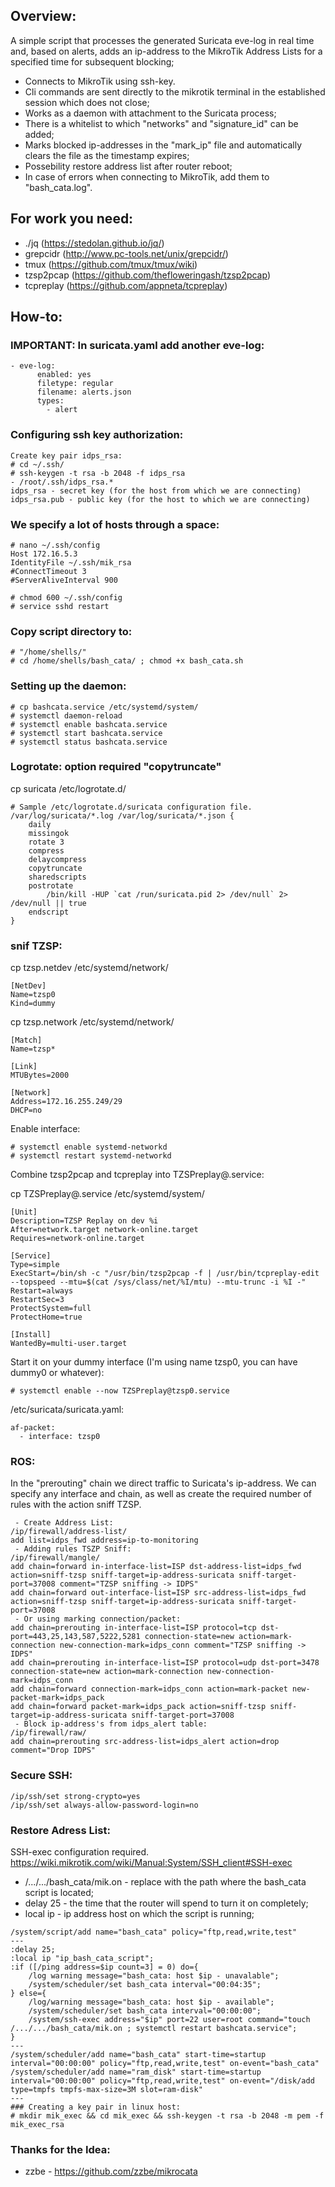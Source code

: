 ## Overview:
A simple script that processes the generated Suricata eve-log in real time and, based on alerts, adds an ip-address to the MikroTik Address Lists for a specified time for subsequent blocking;
* Connects to MikroTik using ssh-key.
* Cli commands are sent directly to the mikrotik terminal in the established session which does not close;
* Works as a daemon with attachment to the Suricata process;
* There is a whitelist to which "networks" and "signature_id" can be added;
* Marks blocked ip-addresses in the "mark_ip" file and automatically clears the file as the timestamp expires;
* Possebility restore address list after router reboot;
* In case of errors when connecting to MikroTik, add them to "bash_cata.log".

## For work you need:
* ./jq (https://stedolan.github.io/jq/)
* grepcidr (http://www.pc-tools.net/unix/grepcidr/)
* tmux (https://github.com/tmux/tmux/wiki)
* tzsp2pcap (https://github.com/thefloweringash/tzsp2pcap)
* tcpreplay (https://github.com/appneta/tcpreplay)

## How-to:
### IMPORTANT: In suricata.yaml add another eve-log:
```
- eve-log:
      enabled: yes
      filetype: regular
      filename: alerts.json
      types:
        - alert
```

### Configuring ssh key authorization:
```
Create key pair idps_rsa:
# cd ~/.ssh/
# ssh-keygen -t rsa -b 2048 -f idps_rsa
- /root/.ssh/idps_rsa.*
idps_rsa - secret key (for the host from which we are connecting)
idps_rsa.pub - public key (for the host to which we are connecting)
```

### We specify a lot of hosts through a space:
```
# nano ~/.ssh/config
Host 172.16.5.3
IdentityFile ~/.ssh/mik_rsa
#ConnectTimeout 3
#ServerAliveInterval 900

# chmod 600 ~/.ssh/config
# service sshd restart
```

### Copy script directory to:
```
# "/home/shells/"
# cd /home/shells/bash_cata/ ; chmod +x bash_cata.sh
```

### Setting up the daemon:
```
# cp bashcata.service /etc/systemd/system/
# systemctl daemon-reload
# systemctl enable bashcata.service
# systemctl start bashcata.service
# systemctl status bashcata.service
```

### Logrotate: option required "copytruncate"
cp suricata /etc/logrotate.d/
```
# Sample /etc/logrotate.d/suricata configuration file.
/var/log/suricata/*.log /var/log/suricata/*.json {
    daily
    missingok
    rotate 3
    compress
    delaycompress
    copytruncate
    sharedscripts
    postrotate
        /bin/kill -HUP `cat /run/suricata.pid 2> /dev/null` 2> /dev/null || true
    endscript
}
```

### snif TZSP:
cp tzsp.netdev /etc/systemd/network/
```
[NetDev]
Name=tzsp0
Kind=dummy
```

cp tzsp.network /etc/systemd/network/
```
[Match]
Name=tzsp*

[Link]
MTUBytes=2000

[Network]
Address=172.16.255.249/29
DHCP=no
```

Enable interface:
```
# systemctl enable systemd-networkd
# systemctl restart systemd-networkd
```

Combine tzsp2pcap and tcpreplay into TZSPreplay@.service:

cp TZSPreplay@.service /etc/systemd/system/
```
[Unit]
Description=TZSP Replay on dev %i
After=network.target network-online.target
Requires=network-online.target

[Service]
Type=simple
ExecStart=/bin/sh -c "/usr/bin/tzsp2pcap -f | /usr/bin/tcpreplay-edit --topspeed --mtu=$(cat /sys/class/net/%I/mtu) --mtu-trunc -i %I -"
Restart=always
RestartSec=3
ProtectSystem=full
ProtectHome=true

[Install]
WantedBy=multi-user.target
```

Start it on your dummy interface (I'm using name tzsp0, you can have dummy0 or whatever):
```
# systemctl enable --now TZSPreplay@tzsp0.service
```

/etc/suricata/suricata.yaml:
```
af-packet:
  - interface: tzsp0
```

### ROS:
In the "prerouting" chain we direct traffic to Suricata's ip-address. We can specify any interface and chain, as well as create the required number of rules with the action sniff TZSP.
```
 - Create Address List:
/ip/firewall/address-list/
add list=idps_fwd address=ip-to-monitoring
 - Adding rules TSZP Sniff:
/ip/firewall/mangle/
add chain=forward in-interface-list=ISP dst-address-list=idps_fwd action=sniff-tzsp sniff-target=ip-address-suricata sniff-target-port=37008 comment="TZSP sniffing -> IDPS"
add chain=forward out-interface-list=ISP src-address-list=idps_fwd action=sniff-tzsp sniff-target=ip-address-suricata sniff-target-port=37008
 - Or using marking connection/packet:
add chain=prerouting in-interface-list=ISP protocol=tcp dst-port=443,25,143,587,5222,5281 connection-state=new action=mark-connection new-connection-mark=idps_conn comment="TZSP sniffing -> IDPS"
add chain=prerouting in-interface-list=ISP protocol=udp dst-port=3478 connection-state=new action=mark-connection new-connection-mark=idps_conn
add chain=forward connection-mark=idps_conn action=mark-packet new-packet-mark=idps_pack
add chain=forward packet-mark=idps_pack action=sniff-tzsp sniff-target=ip-address-suricata sniff-target-port=37008
 - Block ip-address's from idps_alert table:
/ip/firewall/raw/
add chain=prerouting src-address-list=idps_alert action=drop comment="Drop IDPS"
```

### Secure SSH:
```
/ip/ssh/set strong-crypto=yes
/ip/ssh/set always-allow-password-login=no
```

### Restore Adress List:
SSH-exec configuration required. https://wiki.mikrotik.com/wiki/Manual:System/SSH_client#SSH-exec
* /.../.../bash_cata/mik.on - replace with the path where the bash_cata script is located;
* delay 25 - the time that the router will spend to turn it on completely;
* local ip - ip address host on which the script is running;
```
/system/script/add name="bash_cata" policy="ftp,read,write,test"
---
:delay 25;
:local ip "ip_bash_cata_script";
:if ([/ping address=$ip count=3] = 0) do={
    /log warning message="bash_cata: host $ip - unavalable";
    /system/scheduler/set bash_cata interval="00:04:35";
} else={
    /log/warning message="bash_cata: host $ip - available";
    /system/scheduler/set bash_cata interval="00:00:00";
    /system/ssh-exec address="$ip" port=22 user=root command="touch /.../.../bash_cata/mik.on ; systemctl restart bashcata.service";
}
---
/system/scheduler/add name="bash_cata" start-time=startup interval="00:00:00" policy="ftp,read,write,test" on-event="bash_cata"
/system/scheduler/add name="ram_disk" start-time=startup interval="00:00:00" policy="ftp,read,write,test" on-event="/disk/add type=tmpfs tmpfs-max-size=3M slot=ram-disk"
---
### Сreating a key pair in linux host:
# mkdir mik_exec && cd mik_exec && ssh-keygen -t rsa -b 2048 -m pem -f mik_exec_rsa
```

### Thanks for the Idea:
* zzbe - https://github.com/zzbe/mikrocata
